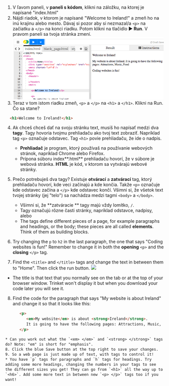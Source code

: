 1. V ľavom paneli, v **paneli s kódom**, klikni na záložku, na ktorej je napísané "index.html"
2. Nájdi riadok, v ktorom je napísané "Welcome to Ireland!" a zmeň ho na inú krajinu alebo mesto. Dávaj si pozor aby si nezmazal/a `<p>` na začiatku a `</p>` na konci riadku. Potom klikni na tlačidlo **► Run**. V pravom paneli sa tvoja stránka zmení. ![](assets/egFirstHtmlCodeRun.png)
3. Teraz v tom istom riadku zmeň, `<p>` a `</p>` na `<h1>` a `</h1>`. Klikni na Run. Čo sa stane?
  ```html
    <h1>Welcome to Ireland!</h1>
  ```
4. Ak chceš chceš dať na svoju stránku text, musíš ho napísať medzi dva **tagy**. Tagy hovoria tvojmu prehliadaču ako tvoj text zobraziť. Napríklad tag `<p>` označuje odstavec. Tag `<h1>` povie prehliadaču, že ide o nadpis.
   * **Prehliadač** je program, ktorý používaš na používanie webových stránok, napríklad Chrome alebo Firefox.
   * Prípona súboru index**.html** prehliadaču hovorí, že v súbore je webová stránka. **HTML** je kód, v ktorom sa vytvárajú webové stránky.
5. Prečo potrebuješ dva tagy? Existuje **otvárací** a **zatvárací** tag, ktorý prehliadaču hovorí, kde veci začínajú a kde končia. Takže `<p>` označuje kde odstavec začína a `</p>` kde odstavec končí. Všimni si, že všetok text tvojej stránky (jej "telo") sa nachádza medzi tagmi `<body>` a `</body>`.
   * Všimni si, že **zatváracie ** tagy majú vždy lomítko, `/`. 
   * Tagy označujú rôzne časti stránky, napríklad odstavce, nadpisy, alebo 
   * The tags define different pieces of a page, for example paragraphs and headings, or the body; these pieces are all called **elements**. Think of them as building blocks.

6. Try changing the `p` to `h2` in the last paragraph, the one that says "Coding websites is fun!" Remember to change it in both the **opening** `<p>` and the **closing** `</p>` tag.
7. Find the `<title>` and `</title>` tags and change the text in between them to "Home". Then click the run button. ![](/assets/FirstTagsAndRun.png)
 * The title is that text that you normally see on the tab or at the top of your browser window. Trinket won't display it but when you download your code later you will see it.
8. Find the code for the paragraph that says "My website is about Ireland" and change it so that it looks like this:
   ```html
      <p>
         <em>My website</em> is about <strong>Ireland</strong>. 
         It is going to have the following pages: Attractions, Music, Food
      </p>
  ```
  * Can you work out what the `<em> </em>` and `<strong> </strong>` tags do? Note: "em" is short for "emphasis".
8. Click the blue Save button at the top right to save your changes.
9. So a web page is just made up of text, with tags to control it!
 * You have `p` tags for paragraphs and `h` tags for headings. Try adding some more headings, changing the numbers in your tags to see the different sizes you get! They can go from `<h1>` all the way up to `<h6>`. Add some more text in between new `<p> </p>` tags too if you want!





